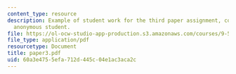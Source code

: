 ```yaml
---
content_type: resource
description: Example of student work for the third paper assignment, courtesy of an
  anonymous student.
file: https://ol-ocw-studio-app-production.s3.amazonaws.com/courses/9-591j-language-processing-fall-2004/60a3e4755efa712d445c04e1ac3aca2c_paper3.pdf
file_type: application/pdf
resourcetype: Document
title: paper3.pdf
uid: 60a3e475-5efa-712d-445c-04e1ac3aca2c
---
```

